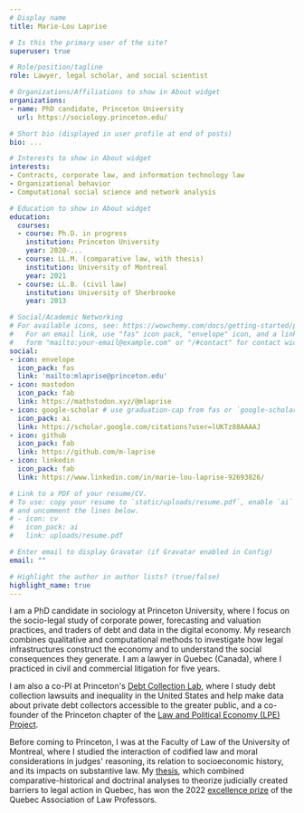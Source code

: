 ```yaml
---
# Display name
title: Marie-Lou Laprise

# Is this the primary user of the site?
superuser: true

# Role/position/tagline
role: Lawyer, legal scholar, and social scientist 

# Organizations/Affiliations to show in About widget
organizations:
- name: PhD candidate, Princeton University
  url: https://sociology.princeton.edu/

# Short bio (displayed in user profile at end of posts)
bio: ...

# Interests to show in About widget
interests:
- Contracts, corporate law, and information technology law
- Organizational behavior
- Computational social science and network analysis

# Education to show in About widget
education:
  courses:
  - course: Ph.D. in progress
    institution: Princeton University
    year: 2020-...
  - course: LL.M. (comparative law, with thesis)
    institution: University of Montreal
    year: 2021
  - course: LL.B. (civil law)
    institution: University of Sherbrooke
    year: 2013

# Social/Academic Networking
# For available icons, see: https://wowchemy.com/docs/getting-started/page-builder/#icons
#   For an email link, use "fas" icon pack, "envelope" icon, and a link in the
#   form "mailto:your-email@example.com" or "/#contact" for contact widget.
social:
- icon: envelope
  icon_pack: fas
  link: 'mailto:mlaprise@princeton.edu'
- icon: mastodon
  icon_pack: fab
  link: https://mathstodon.xyz/@mlaprise
- icon: google-scholar # use graduation-cap from fas or `google-scholar` icon from `ai` icon pack
  icon_pack: ai
  link: https://scholar.google.com/citations?user=lUKTz88AAAAJ
- icon: github
  icon_pack: fab
  link: https://github.com/m-laprise
- icon: linkedin
  icon_pack: fab
  link: https://www.linkedin.com/in/marie-lou-laprise-92693826/

# Link to a PDF of your resume/CV.
# To use: copy your resume to `static/uploads/resume.pdf`, enable `ai` icons in `params.toml`, 
# and uncomment the lines below.
# - icon: cv
#   icon_pack: ai
#   link: uploads/resume.pdf

# Enter email to display Gravatar (if Gravatar enabled in Config)
email: ""

# Highlight the author in author lists? (true/false)
highlight_name: true
---
```


I am a PhD candidate in sociology at Princeton University, where I focus on the socio-legal study of corporate power, forecasting and valuation practices, and traders of debt and data in the digital economy. My research combines qualitative and computational methods to investigate how legal infrastructures construct the economy and to understand the social consequences they generate. I am a lawyer in Quebec (Canada), where I practiced in civil and commercial litigation for five years. 

I am also a co-PI at Princeton's [Debt Collection Lab](https://debtcollectionlab.org/), where I study debt collection lawsuits and inequality in the United States and help make data about private debt collectors accessible to the greater public, and a co-founder of the Princeton chapter of the [Law and Political Economy (LPE) Project](https://lpeproject.org/).

Before coming to Princeton, I was at the Faculty of Law of the University of Montreal, where I studied the interaction of codified law and moral considerations in judges' reasoning, its relation to socioeconomic history, and its impacts on substantive law. My [thesis](https://dx.doi.org/10.2139/ssrn.3812636), which combined comparative-historical and doctrinal analyses to theorize judicially created barriers to legal action in Quebec, has won the 2022 [excellence prize](https://apdq.openum.ca/prix/recipiendaires-des-prix-de-theses-et-de-memoires-2008-2021/) of the Quebec Association of Law Professors.